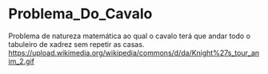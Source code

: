 # Problema_Do_Cavalo
Problema de natureza matemática ao qual o cavalo terá que andar todo o tabuleiro de xadrez sem repetir as casas.
https://upload.wikimedia.org/wikipedia/commons/d/da/Knight%27s_tour_anim_2.gif
